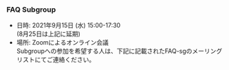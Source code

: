 ### FAQ Subgroup

 - 日時: 2021年9月15日 (水) 15:00-17:30  
        (8月25日は上記に延期)    
 - 場所: Zoomによるオンライン会議    
 Subgroupへの参加を希望する人は、下記に記載されたFAQ-sgのメーリングリストにてご連絡ください。  
  
  
